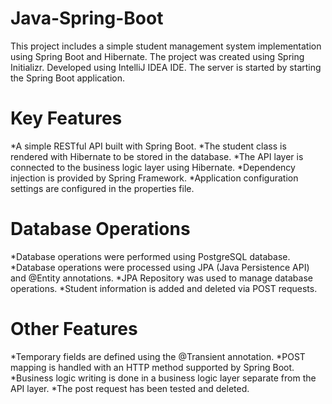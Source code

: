 # Java-Spring-Boot


This project includes a simple student management system implementation using Spring Boot and Hibernate. The project was created using Spring Initializr.
Developed using IntelliJ IDEA IDE. The server is started by starting the Spring Boot application.

# Key Features
*A simple RESTful API built with Spring Boot.
*The student class is rendered with Hibernate to be stored in the database.
*The API layer is connected to the business logic layer using Hibernate.
*Dependency injection is provided by Spring Framework.
*Application configuration settings are configured in the properties file.

# Database Operations
*Database operations were performed using PostgreSQL database.
*Database operations were processed using JPA (Java Persistence API) and @Entity annotations.
*JPA Repository was used to manage database operations.
*Student information is added and deleted via POST requests.

# Other Features
*Temporary fields are defined using the @Transient annotation.
*POST mapping is handled with an HTTP method supported by Spring Boot.
*Business logic writing is done in a business logic layer separate from the API layer.
*The post request has been tested and deleted.
